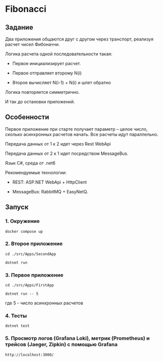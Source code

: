 # Fibonacci

## Задание

Два приложения общаются друг с другом через транспорт, реализуя расчет чисел Фибоначчи.

Логика расчета одной последовательности такая:

- Первое инициализирует расчет.

- Первое отправляет второму N(i)

- Второе вычисляет N(i-1) + N(i) и шлет обратно

Логика повторяется симметрично.

И так до остановки приложений.

## Особенности

Первое приложение при старте получает параметр – целое число, сколько асинхронных расчетов начать. Все расчеты идут параллельно.

Передача данных от 1 к 2 идет через Rest WebApi

Передача данных от 2 к 1 идет посредством MessageBus.

Язык C#, среда от .net6

Рекомендуемые технологии:

- REST: ASP.NET WebApi + HttpClient

- MessageBus: RabbitMQ + EasyNetQ.

## Запуск

### 1. Окружение

```
docker compose up
```

### 2. Второе приложение

```
cd ./src/Apps/SecondApp

dotnet run
```

### 3. Первое приложение

```
cd ./src/Apps/FirstApp

dotnet run -- 5
```
где 5 - число асинхронных расчетов

### 4. Тесты

```
dotnet test
```

### 5. Просмотр логов (Grafana Loki), метрик (Prometheus) и трейсов (Jaeger, Zipkin) с помощью Grafana

```
http://localhost:3000/
```